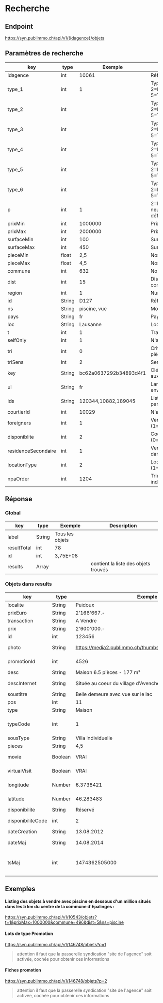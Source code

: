 # Recherche

## Endpoint

https://syn.publimmo.ch/api/v1/{idagence}/objets

## Paramètres de recherche

| key | type | Exemple | Description |
| --- | --- | --- | --- |
| idagence | int | 10061 | Référence Publimmo de l'agence |
| type_1 | int | 1 | Type d'objet  1 (1=Appartement, 2=Immeuble, 3=Commercial, 4=Maison, 5=Terrain, 6= parc, garage) |
| type_2 | int |  | Type d'objet  1 (1=Appartement, 2=Immeuble, 3=Commercial, 4=Maison, 5=Terrain, 6= parc, garage) |
| type_3 | int |  | Type d'objet  1 (1=Appartement, 2=Immeuble, 3=Commercial, 4=Maison, 5=Terrain, 6= parc, garage) |
| type_4 | int |  | Type d'objet  1 (1=Appartement, 2=Immeuble, 3=Commercial, 4=Maison, 5=Terrain, 6= parc, garage) |
| type_5 | int |  | Type d'objet  1 (1=Appartement, 2=Immeuble, 3=Commercial, 4=Maison, 5=Terrain, 6= parc, garage) |
| type_6 | int |  | Type d'objet  1 (1=Appartement, 2=Immeuble, 3=Commercial, 4=Maison, 5=Terrain, 6= parc, garage) |
| p | int | 1 | 2=Fiches promotions uniquement,1=Objets neufs/promotion uniquement, 0=Objets (par défaut) |
| prixMin | int | 1000000 | Prix minimum |
| prixMax | int | 2000000 | Prix maximum |
| surfaceMin | int | 100 | Surface minimum |
| surfaceMax | int | 450 | Surface maximum |
| pieceMin | float | 2,5 | Nombre de pièce minimum |
| pieceMax | float | 4,5 | Nombre de pièces maximum |
| commune | int | 632 | No de la commune |
| dist | int | 15 | Distance en kilomètre depuis le centre de la commune (15 par défaut) |
| region | int | 1 | Numéro de la région |
| id | String | D127 | Référence objet (agence ou publimmo) |
| ns | String | piscine, vue | Mots-clés |
| pays | String | fr | Pays selon ISO 3166-alpha2 (en minuscule) |
| loc | String | Lausanne | Localité |
| t | int | 1 | Transaction (1=vente, 2=location) |
| selfOnly | int | 1 | N'affiche que les objets de l'agence/groupe |
| tri | int | 0 | Critère pour le tri (0=Prix, 1=Nombre de pièces, 2=Surface,3=Date de création) |
| triSens | int | 2 | Sens du tri (1=décroissant,2=croissant) |
| key | String | bc62a0637292b34893d4f1 | Clé d'authentification permettant l'accès aux coordonées GPS |
| ul | String | fr | Langue dans laquelle la réponse doit être envoyée (fr,en ou de) |
| ids | String | 120344,10882,189045 | Liste de numéros d'objet Publimmo séparés par une virgule |
| courtierId | int | 10029 | N'affiche que les objets du courtier indiqué |
| foreigners | int | 1 | Vente aux non résidents étrangers (quota) (1=oui) |
| disponiblite | int | 2 | Code de disponiblité (0=disponible,1=reserve,2=vendu,3=option) |
| residenceSecondaire | int | 1 | Vente en résidence secondaire si précisé dans Publimmo (1=OUI, 2=NON) |
| locationType | int | 2 | Location saisonnière (1=semaine,2=saison,3=année) |
| npaOrder | int | 1204 | Trie les résultats en commençant par le npa indiqué |

## Réponse

### Global

| key | type | Exemple | Description |
| --- | --- | --- | --- |
| label | String | Tous les objets |  |
| resultTotal | int | 78 |  |
| id | int | 3,75E+08 |  |
| results | Array |  | contient la liste des objets trouvés |

### Objets dans results

| key | type | Exemple | Description |
| --- | --- | --- | --- |
| localite | String | Puidoux | Localité |
| prixEuro | String | 2'166'667.- | Prix en Euro |
| transaction | String | A Vendre | Type de transaction A Vendre, A Louer |
| prix | String | 2'600'000.- | Prix en CHF |
| id | int | 123456 | Référence Publimmo |
| photo | String | https://media2.publimmo.ch/thumbs/small/10782/111582.jpg | URL du thumbnail . Voir FAQ pour les différrents formats disponibles Point 12 FAQ |
| promotionId | int | 4526 | Id de la promotion (si l'objet fait partie d'une promotion) |
| desc | String | Maison 6.5 pièces - 177 m² | Courte description du bien |
| descInternet | String | Située au coeur du village d'Avenche.. | Descriptif internet de l'objet (max 500 caractères) |
| soustitre | String | Belle demeure avec vue sur le lac | Soustitre |
| pos | int | 11 | Position dans l'ordre des résultats |
| type | String | Maison | Type principal de l'objet |
| typeCode | int  | 1 | Type d'objet  5 (1=Appartement, 2=Immeuble, 3=Commercial, 4=Maison, 5=Terrain,6=Parc,7=Promotion) |
| sousType | String | Villa individuelle | Sous-type (si disponible) |
| pieces | String | 4,5 | Nombre de pièces (si disponible) |
| movie | Boolean | VRAI | Présent si une vidéo est disponible pour cet objet |
| virtualVisit | Boolean | VRAI | Présent si une visite virtuelle est disponible pour cet objet |
| longitude | Number | 6.3738421 | Position de l'objet, longitude (nécessite une clé valide - voir key ci-dessus) |
| latitude | Number | 46.283483 | Position de l'objet, latitude (nécessite une clé valide - voir key ci-dessus) |
| disponibilite | String | Réservé | Disponiblité de l'objet |
| disponibiliteCode | int | 2 | Code de disponiblité de l'objet (0=disponible,1=reserve,2=vendu,3=option) |
| dateCreation | String | 13.08.2012 | Date de création de l'objet |
| dateMaj | String | 14.08.2014 | Date modification de l'objet (selon critères PI) |
| tsMaj | int | 1474362505000 | Date du dernier enregistrement (clic du bouton "enregsitrer" dans l'interface PI) en nombre de millisecondes depuis le 1.1.1970. |

## Exemples

#### Listing des objets à vendre avec piscine en dessous d'un million situés dans les 5 km du centre de la commune d'Epalinges :  
https://syn.publimmo.ch/api/v1/10543/objets?t=1&prixMax=1000000&commune=496&dist=5&ns=piscine

#### Lots de type Promotion  

https://syn.publimmo.ch/api/v1/146748/objets?p=1

> attention il faut que la passerelle syndication "site de l'agence" soit activée, cochée pour obtenir ces informations


#### Fiches promotion  
https://syn.publimmo.ch/api/v1/146748/objets?p=2
> attention il faut que la passerelle syndication "site de l'agence" soit activée, cochée pour obtenir ces informations
